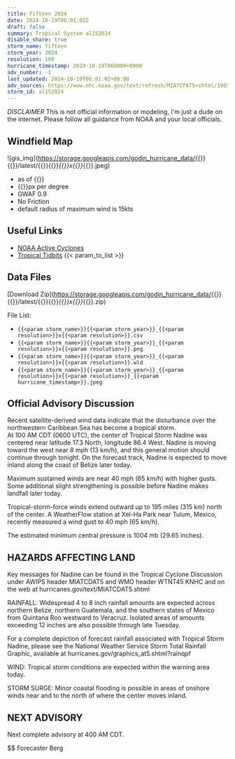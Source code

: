 ```yaml
---
title: Fifteen 2024
date: 2024-10-19T06:01:02Z
draft: false
summary: Tropical System al152024
disable_share: true
storm_name: fifteen
storm_year: 2024
resolution: 100
hurricane_timestamp: 2024-10-19T060000+0000
adv_number: -1
last_updated: 2024-10-19T06:01:02+00:00
adv_sources: https://www.nhc.noaa.gov/text/refresh/MIATCPAT5+shtml/190537.shtml;https://www.nhc.noaa.gov/refresh/graphics_at5+shtml/053714.shtml?cone
storm_id: al152024
---
```

*DISCLAIMER* This is not official information or modeling, I'm just a dude on the internet.  Please follow all guidance from NOAA and your local officials.

## Windfield Map
![gis_img](https://storage.googleapis.com/godin_hurricane_data/{{<param storm_name>}}{{<param storm_year>}}/latest/{{<param storm_name>}}{{<param storm_year>}}_{{<param resolution>}}x{{<param resolution>}}_{{<param hurricane_timestamp>}}.jpeg)

- as of {{<param last_updated>}}
- {{<param resolution>}}px per degree
- GWAF 0.9
- No Friction
- default radius of maximum wind is 15kts

## Useful Links
- [NOAA Active Cyclones](https://www.nhc.noaa.gov/)
- [Tropical Tidbits](https://www.tropicaltidbits.com/storminfo/)
{{< param_to_list >}}

## Data Files
[Download Zip](https://storage.googleapis.com/godin_hurricane_data/{{<param storm_name>}}{{<param storm_year>}}/latest/{{<param storm_name>}}{{<param storm_year>}}_{{<param resolution>}}x{{<param resolution>}}_{{<param hurricane_timestamp>}}.zip)

File List:
- `{{<param storm_name>}}{{<param storm_year>}}_{{<param resolution>}}x{{<param resolution>}}.csv`
- `{{<param storm_name>}}{{<param storm_year>}}_{{<param resolution>}}x{{<param resolution>}}.png`
- `{{<param storm_name>}}{{<param storm_year>}}_{{<param resolution>}}x{{<param resolution>}}.wld`
- `{{<param storm_name>}}{{<param storm_year>}}_{{<param resolution>}}x{{<param resolution>}}_{{<param hurricane_timestamp>}}.jpeg`


## Official Advisory Discussion
Recent satellite-derived wind data indicate that the disturbance 
over the northwestern Caribbean Sea has become a tropical storm.  
At 100 AM CDT (0600 UTC), the center of Tropical Storm Nadine was 
centered near latitude 17.3 North, longitude 86.4 West.  Nadine is 
moving toward the west near 8 mph (13 km/h), and this general motion 
should continue through tonight.  On the forecast track, Nadine is
expected to move inland along the coast of Belize later today.
 
Maximum sustained winds are near 40 mph (65 km/h) with higher gusts. 
Some additional slight strengthening is possible before Nadine makes 
landfall later today.

Tropical-storm-force winds extend outward up to 195 miles (315 km) 
north of the center.  A WeatherFlow station at Xel-Ha Park near 
Tulum, Mexico, recently measured a wind gust to 40 mph (65 km/h).

The estimated minimum central pressure is 1004 mb (29.65 inches).
 
 
HAZARDS AFFECTING LAND
----------------------
Key messages for Nadine can be found in the Tropical Cyclone 
Discussion under AWIPS header MIATCDAT5 and WMO header WTNT45 KNHC 
and on the web at hurricanes.gov/text/MIATCDAT5.shtml
 
RAINFALL: Widespread 4 to 8 inch rainfall amounts are expected 
across northern Belize, northern Guatemala, and the southern states 
of Mexico from Quintana Roo westward to Veracruz. Isolated areas of
amounts exceeding 12 inches are also possible through late Tuesday.
 
For a complete depiction of forecast rainfall associated with
Tropical Storm Nadine, please see the National Weather Service Storm 
Total Rainfall Graphic, available at 
hurricanes.gov/graphics_at5.shtml?rainqpf
 
WIND: Tropical storm conditions are expected within the warning area
today.
 
STORM SURGE: Minor coastal flooding is possible in areas of onshore
winds near and to the north of where the center moves inland.
 
 
NEXT ADVISORY
-------------
Next complete advisory at 400 AM CDT.
 
$$
Forecaster Berg
